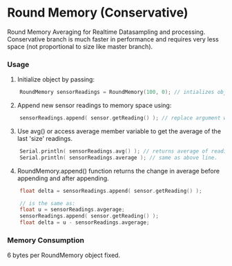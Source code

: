 # Round Memory (Conservative)
Round Memory Averaging for Realtime Datasampling and processing.
Conservative branch is much faster in performance and requires very less space (not proportional to size like master branch).

### Usage

1. Initialize object by passing:
```cpp
    RoundMemory sensorReadings = RoundMemory(100, 0); // intializes object with size 100, w/ initial average = 0;
```

2. Append new sensor readings to memory space using:
```cpp
    sensorReadings.append( sensor.getReading() ); // replace argument with new reading to append.
```

3. Use avg() or access average member variable to get the average of the last 'size' readings.
```cpp
    Serial.println( sensorReadings.avg() ); // returns average of readings.
    Serial.println( sensorReadings.average ); // same as above line.
```

4. RoundMemory.append() function returns the change in average before appending and after appending.
```cpp
    float delta = sensorReadings.append( sensor.getReading() );

    // is the same as:
    float u = sensorReadings.avgerage;
    sensorReadings.append( sensor.getReading() );
    float delta = u - sensorReadings.avgerage;
```


### Memory Consumption

6 bytes per RoundMemory object fixed.